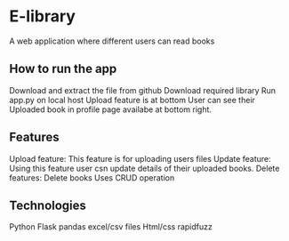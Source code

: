 # E-library
A web application where different users can read books

## How to run the app
Download and extract the file from github
Download required library
Run app.py on local host
Upload feature is at bottom
User can see their Uploaded book in profile page availabe at bottom right.

## Features
Upload feature: This feature is for uploading users files
Update feature: Using this feature user csn update details of their uploaded books.
Delete features: Delete books
Uses CRUD operation


## Technologies
Python
Flask
pandas
excel/csv files
Html/css
rapidfuzz